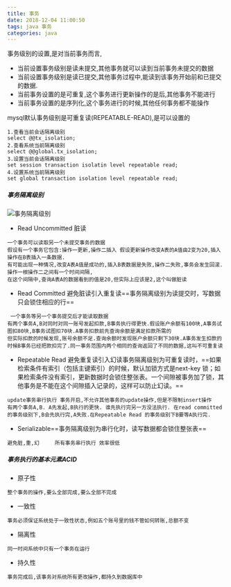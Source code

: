 ```yaml
---
title: 事务
date: 2018-12-04 11:00:50
tags: java 事务
categories: java
---
```

事务级别的设置,是对当前事务而言, 
- 当前设置事务级别是读未提交,其他事务就可以读到当前事务未提交的数据
- 当前设置事务级别是读已提交,其他事务过程中,能读到该事务开始前和已提交的数据.
- 当前事务设置的是可重复,这个事务进行更新操作的是后,其他事务不能进行
- 当前事务设置的是序列化,这个事务进行的时候,其他任何事务都不能操作

mysql默认事务级别是可重复读(REPEATABLE-READ),是可以设置的
```
1.查看当前会话隔离级别
select @@tx_isolation;
2.查看系统当前隔离级别
select @@global.tx_isolation;
3.设置当前会话隔离级别
set session transaction isolatin level repeatable read;
4.设置系统当前隔离级别
set global transaction isolation level repeatable read;
```

##### 事务隔离级别
![事务隔离级别](29F59723D30542ABAA7D9C570EA32209)
-  Read Uncommitted 脏读
```
一个事务可以读取另一个未提交事务的数据
假设有一个事务它包含:操作一更新,操作二插入 假设更新操作改变A表的A值由2变为20,插入操作在B表插入一条数据.
有可能出现一种情况,改变A表A值是成功的,插入B表数据是失败,操作二失败,事务会发生回滚.操作一根操作二之间有一个时间间隔,
在这个间隔中,查询A表A的数据看到的值是20,但实际上应该是2,这个叫做脏读
```
-  Read Committed 避免脏读引入重复读==事务隔离级别为读提交时，写数据只会锁住相应的行==
```
 一个事务等另一个事务提交后才能读取数据
有两个事务A,B对同时对同一账号发起扣款,B事务执行得更快.假设账户余额有100块,A事务试图扣80块,B事务试图扣70块.A事务扣款前先查询余额是满足扣款所需的
但实际扣款的时候发现,账号余额不足.查询余额时发现账户余额只剩下30块.A事务发生扣款的时候B事务已经把款扣完了.同一事务范围内两个相同的查询返回了不同的数据,这叫不可重复读
```
-  Repeatable Read 避免重复读引入幻读事务隔离级别为可重复读时，==如果检索条件有索引（包括主键索引）的时候，默认加锁方式是next-key 锁；如果检索条件没有索引，更新数据时会锁住整张表。一个间隙被事务加了锁，其他事务是不能在这个间隙插入记录的，这样可以防止幻读。==
```
update事务串行执行 事务开启,不允许其他事务的update操作,但是不限制insert操作
有两个事务A,B. A先发起,B执行的更快. 谁先执行完另一方没法执行. 在read committed的事务级别下,B会先执行完,A失败.在Repeatable Read 的事务级别下B要等A执行完.
```
- Serializable==事务隔离级别为串行化时，读写数据都会锁住整张表==
```
避免脏,重,幻 	所有事务串行执行 效率很低
```
##### 事务执行的基本元素ACID
- 原子性
```
整个事务的操作,要么全部完成,要么全部不完成
```
- 一致性
```
事务必须保证系统处于一致性状态,例如五个账号里的钱不管如何转账,总额不变
```
- 隔离性
```
同一时间系统中只有一个事务在运行
```
- 持久性
```
事务完成后,该事务对系统所有更改操作,都持久到数据库中
```